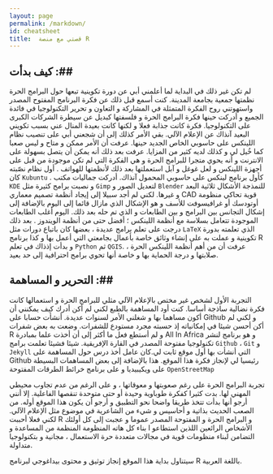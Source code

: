 ```yaml
---
layout: page
permalink: /markdown/
id: cheatsheet
title:  قصتي مع منصة R
---
```



## كيف بدأت :##

لم تكن غير ذلك في البداية لما أعلمني أبي عن دورة تكوينية تبعها حول البرامج الحرة نظمتها جمعية بجامعة المدينة. كنت أسمع قبل ذلك عن فكرة البرنامج المفتوح المصدر واستهوتني روح الفكرة المتمثلة في المشاركة و التعاون و تحرير التكنولوجيا في فائدة الجميع و أدركت حينها فكرة البرامج الحرة و فلسفتها كبديل عن سيطرة الشركات الكبرى على التكنولوجيا. فكرة كانت جذابة فعلا و لكنها كانت بعيدة المنال عني بسبب تكويني البعيد آنذاك عن الإعلام الآلي. بقي الأمر كذلك إلى أن شجعني أبي على تنصيب نظام اللينكس على حاسوبي الخاص الجديد حينها. عرفت أن الأمر ممكن و متاح و ليس صعبا كما خُيل لي و كذلك لديه كثير من المزايا. عرفت بعد ذلك أنه يمكن أن يتصل بسهولة على الانترنت و أنه يحوي متجرا للبرامج الحرة و هي الفكرة التي لم تكن موجودة من قبل على أجهزة اللينكس و لعل غوغل و آبل استعملتها بعد ذلك لأنظمتها للهواتف . أول نظام نصّبته كان ``` Kubuntu ``` . كأول برنامج لينكس على حاسوبي المحمول آنذاك. أدركت جماليات مكتب ``` KDE ```  و نصبت برامج كثيرة مثل ```Gimp``` لتعديل الصور و ```Blender``` للنمذجة الأشكال ثلاثية البعد و غيرها. لكني لم أجد سبيلا إلى إيجاد أنظمة تصميم معماري CAD قوية تحاكي منظومة أوتودسك أو غرافيسوفت للأسف و هو الإشكال الذي مازال قائما إلى اليوم بالإضافة إلى إشكال التجانس بين البرامج و بين الطابعات و الذي تم حله بعد ذلك. اليوم أغلب الطابعات الموجودة تتعامل بسلاسة مع أنظمة اللينكس ؛ أفضل حتى من أنظمة الويندوز . بعد ذلك درجت على تعلم برامج عديدة ، بعضها كان باتباع دورات مثل ```LaTeX``` الذي تعلمته بدورة تكوينية و عملت به على إنشاء وثائق خاصة بأعمال بجامعتي التي أعمل بها و كذا برنامج R و بدأت إذذاك في تعلم  ```Python``` ثم ```QGIS```. عرفت أن من أهم أنظمة اللينكس الحرة ، صلابتها و درجة الحماية بها و خاصة أنها تحوي برامج احترافية إلى حد بعيد.

## التحرير و المساهمة :##

التجربة الأول لشخص غير مختص بالإعلام الآلي مثلي للبرامج الحرة و استعمالها كانت فكرة نضالية ساذجة أساسا. كنت أود المساهمة بالطبع لكني لم أكن أدرك كيف يمكنني أن أكون مساهما بها و شغلني الأمر لسنوات عديدة. أنشأت حسابا على Github و لكني لم أكن أحسن شيئا في إمكانياته إذ حسبته مجرد مستودع للشفرات. وضعت به بعض شفرات R و لم أستطع فعل ما أكثر إلى أن أخذت علما بمبادرة  All In Africa و هو برنامج لنشر تكنولوجيا مفتوحة المصدر في القارة الإفريقية. شيئا فشيئا تعلمت برامج ```Github``` ، ```Git``` و ```Jekyll``` التي أنشأت بها أول موقع ثابت لي.كان عامل أخذ درس حول المساهمة على Github رئيسيا لي لإنجاز فكرة هذا الموقع. هذا بالإضافة إلى بعض المساهمات البسيطة على ويكيبيديا و على برنامج خرائط الطرقات المفتوحة ```OpenStreetMap```

تجربة البرامج الحرة على رغم صعوبتها و معوقاتها ، و على الرغم من عدم تجاوب محيطي المهني لها. بدت كثيرا كفكرة طوباوية وحيدة أو حتى متوحدة تنقصها الفاعلية. إلا أنني أرجو أنها بدأت تتخذ طريقا واضحا نحو التطبيق و أرجو أن يكون هذا الموقع أوله.
من الصعب الحديث بذاتية و أحاسيس و شيء من الشاعرية في موضوع مثل الإعلام الآلي. لكني فعلا أحببت R و البرامج الحرة و المفتوحة المصدر عموما و عجبت إلى كل أولئك الأشخاص الرائعين اللذين استطاعو ا بناء  كل هاته المنظومة المنظمة من المساعدة و التضامن لبناء منظومات قوية في مجالات متعددة حرة الاستعمال ، مجانية و بتكنولوجيا متداولة.

سيتناول بداية هذا الموقع إنجاز توثيق  و محتوى بيداغوجي لبرنامج R باللغة العربية.
